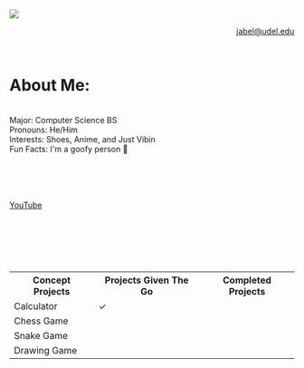 <style>
<!--- body {background-color: powderblue;} --->
h1   {color: white;}
p    {color: white;}
</style>

<img src="C:\users\home\pictures\New Profile Pic.jpg"/>

<p1>My name is Abel Juarez, this is a test &#127830;</p1>
<p1>Contact Information: <p1> <a href = "jabel@udel.edu">jabel@udel.edu</a>

<span style="white-space: pre-line">
<h1>About Me:</h1>
<p1>Major: Computer Science BS</p1>
<p1>Pronouns: He/Him</p1>
<p1>Interests: Shoes, Anime, and Just Vibin</p1>
<p1>Fun Facts: I'm a goofy person	&#129313;</p1>
  
<!--- Original link: https://www.youtube.com/watch?v=kxWGV5RKNkM --->
<p1>Viewer Discretion is Advised: <p1> <a href="https://www.youtube.com/watch?v=QiCpsIS90F0">YouTube</a>
<span style="white-space: pre-line">
  
Project Ideas:

<table>
  <tr>
    <th>Concept Projects</th>
    <th>Projects Given The Go</th>
    <th>Completed Projects</th>
  </tr>
  <tr>
    <td>Calculator</td>
    <td>&#10003;</td>
    <td></td>
  </tr>
  <tr>
    <td>Chess Game</td>
    <td></td>
    <td></td>
  </tr>
  <tr>
    <td>Snake Game</td>
    <td></td>
    <td></td>
  </tr>
  <tr>
    <td>Drawing Game</td>
    <td></td>
    <td></td>
  </tr>
</table>  
